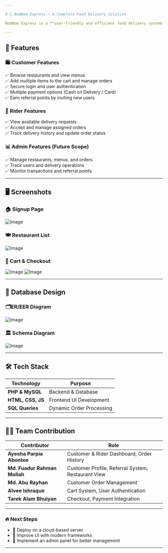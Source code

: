 ```yaml
---

# 🍔 NomNom Express – A Complete Food Delivery Solution  

NomNom Express is a **user-friendly and efficient food delivery system** designed to streamline restaurant orders, customer management, and rider operations. It offers a seamless experience from browsing restaurants to making payments and tracking orders.  

---
```


## 🌟 Features  

### 🛍️ Customer Features  
✅ Browse restaurants and view menus  
✅ Add multiple items to the cart and manage orders  
✅ Secure login and user authentication  
✅ Multiple payment options (Cash on Delivery / Card)  
✅ Earn referral points by inviting new users  

### 🚴 Rider Features  
✅ View available delivery requests  
✅ Accept and manage assigned orders  
✅ Track delivery history and update order status  

### 📊 Admin Features (Future Scope)  
✅ Manage restaurants, menus, and orders  
✅ Track users and delivery operations  
✅ Monitor transactions and referral points  

---

## 🖥️ Screenshots  

### 🏠 Signup Page  
![Image](https://github.com/user-attachments/assets/1ebff9da-a1a5-4ffb-9050-882c20ca2044)
### 🍽️ Restaurant List  
![Image](https://github.com/user-attachments/assets/c5fd3fe7-3d39-41f8-81b9-75d57c058afc)
### 🛒 Cart & Checkout  
![Image](https://github.com/user-attachments/assets/83dcbfc0-1898-4984-b7b3-b0d6d0a7d8d4)
![Image](https://github.com/user-attachments/assets/d6e1b8b5-5657-450b-ba30-a4bb2a39ce1e) 

---

## 📌 Database Design  

### 🗂️ER/EER Diagram  
![Image](https://github.com/user-attachments/assets/6c850295-313f-4b14-bbff-ec1c29d5d11b)

### 🏛️ Schema Diagram  
![Image](https://github.com/user-attachments/assets/0df009a6-8b7e-4935-acc8-17a62858209c)

---

## 🛠️ Tech Stack  

| **Technology**   | **Purpose**                |  
|-----------------|--------------------------|  
| **PHP & MySQL** | Backend & Database        |  
| **HTML, CSS, JS** | Frontend UI Development |  
| **SQL Queries** | Dynamic Order Processing |  

---

## 👨‍💻 Team Contribution  

| **Contributor** | **Role** |  
|---------------|--------------------------|  
| **Ayesha Parpia Abontee** | Customer & Rider Dashboard, Order History |  
| **Md. Fuadur Rahman Mollah** | Customer Profile, Referral System, Restaurant View |  
| **Md. Abu Rayhan** | Customer Order Management |  
| **Alvee Ishraque** | Cart System, User Authentication |  
| **Tarek Alam Bhuiyan** | Checkout, Payment Integration |  

---

### 🔥 Next Steps  
- 📌 Deploy on a cloud-based server  
- 📌 Improve UI with modern frameworks  
- 📌 Implement an admin panel for better management  

---
